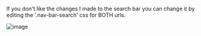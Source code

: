 If you don't like the changes I made to the search bar you can change it by editing the '.nav-bar-search' css for BOTH urls.

![image](https://github.com/JustTharpy/No-Support-Reminder-For-Mangadex/assets/51868481/12974245-4077-40a9-b059-62221136b0d6)
